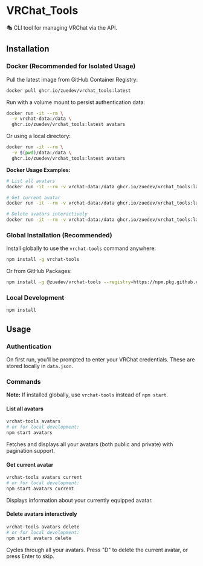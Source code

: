 # VRChat_Tools

🎭 CLI tool for managing VRChat via the API.

## Installation

### Docker (Recommended for Isolated Usage)

Pull the latest image from GitHub Container Registry:

```bash
docker pull ghcr.io/zuedev/vrchat_tools:latest
```

Run with a volume mount to persist authentication data:

```bash
docker run -it --rm \
  -v vrchat-data:/data \
  ghcr.io/zuedev/vrchat_tools:latest avatars
```

Or using a local directory:

```bash
docker run -it --rm \
  -v $(pwd)/data:/data \
  ghcr.io/zuedev/vrchat_tools:latest avatars
```

**Docker Usage Examples:**

```bash
# List all avatars
docker run -it --rm -v vrchat-data:/data ghcr.io/zuedev/vrchat_tools:latest avatars

# Get current avatar
docker run -it --rm -v vrchat-data:/data ghcr.io/zuedev/vrchat_tools:latest avatars current

# Delete avatars interactively
docker run -it --rm -v vrchat-data:/data ghcr.io/zuedev/vrchat_tools:latest avatars delete
```

### Global Installation (Recommended)

Install globally to use the `vrchat-tools` command anywhere:

```bash
npm install -g vrchat-tools
```

Or from GitHub Packages:

```bash
npm install -g @zuedev/vrchat-tools --registry=https://npm.pkg.github.com
```

### Local Development

```bash
npm install
```

## Usage

### Authentication

On first run, you'll be prompted to enter your VRChat credentials. These are stored locally in `data.json`.

### Commands

**Note:** If installed globally, use `vrchat-tools` instead of `npm start`.

#### List all avatars

```bash
vrchat-tools avatars
# or for local development:
npm start avatars
```

Fetches and displays all your avatars (both public and private) with pagination support.

#### Get current avatar

```bash
vrchat-tools avatars current
# or for local development:
npm start avatars current
```

Displays information about your currently equipped avatar.

#### Delete avatars interactively

```bash
vrchat-tools avatars delete
# or for local development:
npm start avatars delete
```

Cycles through all your avatars. Press "D" to delete the current avatar, or press Enter to skip.
